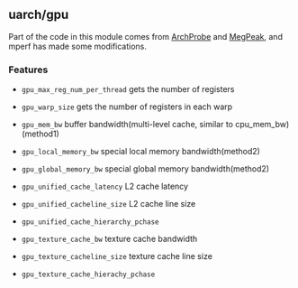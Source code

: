 ## uarch/gpu
Part of the code in this module comes from [ArchProbe](https://github.com/microsoft/ArchProbe) and [MegPeak](https://github.com/MegEngine/MegPeak.git), and mperf has made some modifications.

### Features
* `gpu_max_reg_num_per_thread` gets the number of registers
* `gpu_warp_size` gets the number of registers in each warp

* `gpu_mem_bw` buffer bandwidth(multi-level cache, similar to cpu_mem_bw)(method1)
* `gpu_local_memory_bw` special local memory bandwidth(method2)
* `gpu_global_memory_bw` special global memory bandwidth(method2)
* `gpu_unified_cache_latency` L2 cache latency
* `gpu_unified_cacheline_size` L2 cache line size
* `gpu_unified_cache_hierarchy_pchase`
  
* `gpu_texture_cache_bw` texture cache bandwidth
* `gpu_texture_cacheline_size` texture cache line size
* `gpu_texture_cache_hierachy_pchase` 
